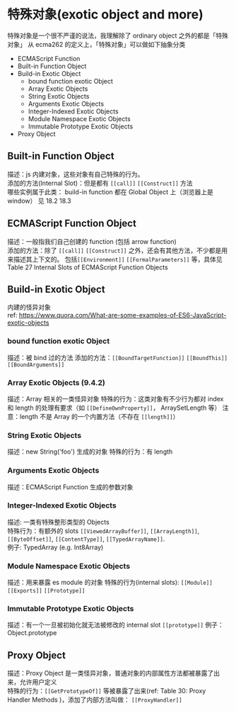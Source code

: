# 特殊对象(exotic object and more)
特殊对象是一个很不严谨的说法，我理解除了 ordinary object 之外的都是「特殊对象」
从 ecma262 的定义上，「特殊对象」可以做如下抽象分类
* ECMAScript Function 
* Built-in Function Object
* Build-in Exotic Object
    * bound function exotic Object
    * Array Exotic Objects
    * String Exotic Objects
    * Arguments Exotic Objects
    * Integer-Indexed Exotic Objects
    * Module Namespace Exotic Objects
    * Immutable Prototype Exotic Objects
* Proxy Object       
## Built-in Function Object
描述：js 内建对象，这些对象有自己特殊的行为。               
添加的方法(Internal Slot)：但是都有 ``[[call]]``  ``[[Construct]]`` 方法            
哪些实例属于此类： build-in function 都在 Global Object 上（浏览器上是 window）
见 18.2 18.3

## ECMAScript Function Object
描述：一般指我们自己创建的 function (包括 arrow function)      
添加的方法：除了 ``[[call]]`` ``[[Construct]]`` 之外，还会有其他方法，不少都是用来描述其上下文的。
包括``[[Environment]]`` ``[[FormalParameters]]`` 等，具体见 Table 27  Internal Slots of ECMAScript Function Objects

## Build-in Exotic Object  
内建的怪异对象  
ref: https://www.quora.com/What-are-some-examples-of-ES6-JavaScript-exotic-objects  
### bound function exotic Object
描述：被 bind 过的方法
添加的方法：``[[BoundTargetFunction]]``  ``[[BoundThis]]`` ``[[BoundArguments]]``  
### Array Exotic Objects (9.4.2)
描述：Array 相关的一类怪异对象
特殊的行为：这类对象有不少行为都对 index 和 length 的处理有要求（如 ``[[DefineOwnProperty]]``， ArraySetLength 等）
注意：length 不是 Array 的一个内置方法（不存在 ``[[length]]``）
### String Exotic Objects
描述：new String('foo') 生成的对象
特殊的行为：有 length
### Arguments Exotic Objects
描述：ECMAScript Function 生成的参数对象
### Integer-Indexed Exotic Objects
描述: 一类有特殊整形类型的 Objects   
特殊行为：有额外的 slots  ``[[ViewedArrayBuffer]]``, ``[[ArrayLength]]``, ``[[ByteOffset]]``, ``[[ContentType]]``, ``[[TypedArrayName]]``.  
例子: TypedArray (e.g. Int8Array)
### Module Namespace Exotic Objects
描述：用来暴露 es module 的对象
特殊的行为(internal slots): ``[[Module]]`` ``[[Exports]]`` ``[[Prototype]]``
### Immutable Prototype Exotic Objects
描述：有一个一旦被初始化就无法被修改的 internal slot ``[[prototype]]``
例子：Object.prototype
## Proxy Object 
描述：Proxy Object 是一类怪异对象，普通对象的内部属性方法都被暴露了出来，允许用户定义  
特殊的行为：``[[GetPrototypeOf]]`` 等被暴露了出来(ref: Table 30: Proxy Handler Methods )，添加了内部方法叫做： ``[[ProxyHandler]]``




   
    
